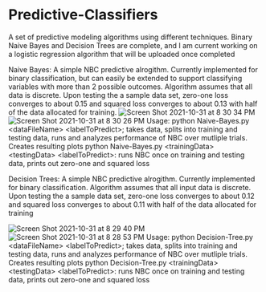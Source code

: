 # Predictive-Classifiers
A set of predictive modeling algorithms using different techniques. Binary Naive Bayes and Decision Trees are complete, and I am current working on a logistic regression
algorithm that will be uploaded once completed

Naive Bayes:
A simple NBC predictive alrogithm. Currently implemented for binary classification, but can easily be extended to support classifying variables 
with more than 2 possible outcomes. Algorithm assumes that all data is discrete. Upon testing the a sample data set, zero-one loss converges to about 0.15 and squared loss converges to about 0.13 with half of the data allocated for training.
![Screen Shot 2021-10-31 at 8 30 34 PM](https://user-images.githubusercontent.com/54636576/139606822-c1c1bfea-ebd4-4e09-8f5b-ef8bf779aa72.png)
![Screen Shot 2021-10-31 at 8 30 26 PM](https://user-images.githubusercontent.com/54636576/139606825-45923860-224f-4d42-9456-daf4cadbd216.png)
Usage: python Naive-Bayes.py \<dataFileName\> \<labelToPredict\>; takes data, splits into training and testing data, runs and analyzes performance of NBC over mutliple trials.
Creates resulting plots
python Naive-Bayes.py \<trainingData\> \<testingData\> \<labelToPredict\>: runs NBC once on training and testing data, prints out zero-one and squared loss


Decision Trees:
A simple NBC predictive alrogithm. Currently implemented for binary classification. Algorithm assumes that all input data is discrete. Upon testing the a sample data set, zero-one loss converges to about 0.12 and squared loss converges to about 0.11 with half of the data allocated for training

![Screen Shot 2021-10-31 at 8 29 40 PM](https://user-images.githubusercontent.com/54636576/139606772-ebea2b7a-aaab-4515-befb-f47d028ce9de.png)
![Screen Shot 2021-10-31 at 8 28 53 PM](https://user-images.githubusercontent.com/54636576/139606773-94c0e50c-f00f-4a9b-97db-69ec44c92698.png)
Usage: python Decision-Tree.py \<dataFileName\> \<labelToPredict\>; takes data, splits into training and testing data, runs and analyzes performance of NBC over mutliple trials. Creates resulting plots
python Decision-Tree.py \<trainingData\> \<testingData\> \<labelToPredict\>: runs NBC once on training and testing data, prints out zero-one and squared loss


